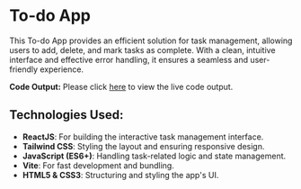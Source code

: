 # To-do App

This To-do App provides an efficient solution for task management, allowing users to add, delete, and mark tasks as complete. With a clean, intuitive interface and effective error handling, it ensures a seamless and user-friendly experience.

**Code Output:**
Please click [here](https://sushilkumar567.github.io/3-to-do-list-app/) to view the live code output.

## Technologies Used:

- **ReactJS**: For building the interactive task management interface.
- **Tailwind CSS**: Styling the layout and ensuring responsive design.
- **JavaScript (ES6+)**: Handling task-related logic and state management.
- **Vite**: For fast development and bundling.
- **HTML5 & CSS3**: Structuring and styling the app's UI.
